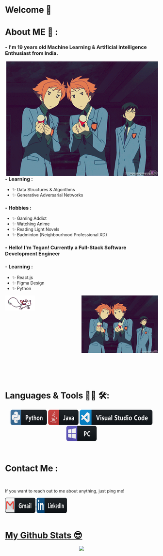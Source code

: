 # Welcome 👋

# About ME 💬 :

### - I'm 19 years old Machine Learning & Artificial Intelligence Enthusiast from India.

<img hight="400" width="500" alt="GIF" align="right" src="https://raw.githubusercontent.com/teganjennings/teganjennings/main/assets/welcome.gif">

### - Learning :

- ✨ Data Structures & Algorithms
- ✨ Generative Adversarial Networks

### - Hobbies :

- ✨ Gaming Addict
- ✨ Watching Anime
- ✨ Reading Light Novels
- ✨ Badminton (Neighbourhood Professional XD)

### - Hello! I'm Tegan! Currently a Full-Stack Software Development Engineer

### - Learning :

- ✨ React.js
- ✨ Figma Design
- ✨ Python
</div>
<div align="center">
  <img width="50%"  alt="Welcome gif with" align="right" src="https://raw.githubusercontent.com/teganjennings/teganjennings/main/assets/welcome.gif">
</div>

<img src="https://raw.githubusercontent.com/teganjennings/teganjennings/main/assets/kyubey.gif" height="50" />

</br></br>
</br>
</br>
</br>
</br>
</br>
</br>
</br>
</br>
</br>
</br>

# Languages & Tools 👨‍💻 🛠:

<p align="center">

  <!-- For more icons please follow  https://github.com/MikeCodesDotNET/ColoredBadges -->
  <img src="https://raw.githubusercontent.com/teganjennings/teganjennings/main/assets/icons/python.png" alt="python" width="120" height="50">
  <img src="https://raw.githubusercontent.com/teganjennings/teganjennings/main/assets/icons/java.png" alt="java"  width="100" height="50">
  <img src="https://raw.githubusercontent.com/teganjennings/teganjennings/main/assets/icons/visualstudio_code.png" alt="visualstudio_code" width="240" height="50">
  <img src="https://raw.githubusercontent.com/teganjennings/teganjennings/main/assets/icons/pc.png" alt="pc" width="100" height="50">
</p>
</br>

# Contact Me :

<p>
 </br>

If you want to reach out to me about anything, just ping me!

<a href="mailto:teganjennings1@hotmail.com">
 <img align="center" alt="Email" width="100" height="50" src="https://raw.githubusercontent.com/teganjennings/teganjennings/main/assets/icons/gmail.png" />
</a>
<a href="https://www.linkedin.com/in/teganjennings/">
  <img align="center" alt="Linkedin" width="100" height="50" src="https://raw.githubusercontent.com/teganjennings/teganjennings/main/assets/icons/linkedin.png" />
</br
</p>
</br>

# My Github Stats 😎

<p align="center" >  
  <a href="https://github.com/teganjennings/github-readme-stats">
    <img  src="https://github-readme-stats.vercel.app/api?username=teganjennings&&show_icons=true&theme=dracula"/>
  </a>
</p>
